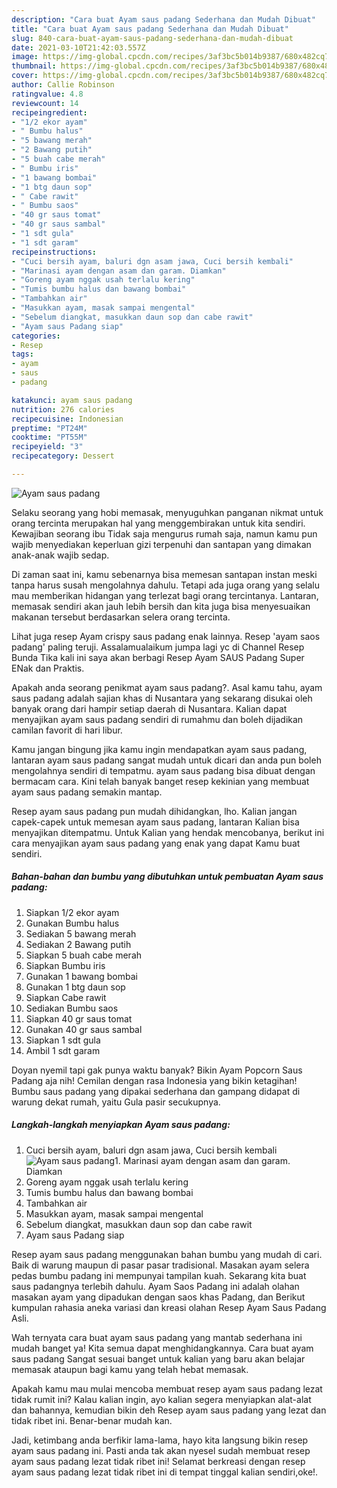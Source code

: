```yaml
---
description: "Cara buat Ayam saus padang Sederhana dan Mudah Dibuat"
title: "Cara buat Ayam saus padang Sederhana dan Mudah Dibuat"
slug: 840-cara-buat-ayam-saus-padang-sederhana-dan-mudah-dibuat
date: 2021-03-10T21:42:03.557Z
image: https://img-global.cpcdn.com/recipes/3af3bc5b014b9387/680x482cq70/ayam-saus-padang-foto-resep-utama.jpg
thumbnail: https://img-global.cpcdn.com/recipes/3af3bc5b014b9387/680x482cq70/ayam-saus-padang-foto-resep-utama.jpg
cover: https://img-global.cpcdn.com/recipes/3af3bc5b014b9387/680x482cq70/ayam-saus-padang-foto-resep-utama.jpg
author: Callie Robinson
ratingvalue: 4.8
reviewcount: 14
recipeingredient:
- "1/2 ekor ayam"
- " Bumbu halus"
- "5 bawang merah"
- "2 Bawang putih"
- "5 buah cabe merah"
- " Bumbu iris"
- "1 bawang bombai"
- "1 btg daun sop"
- " Cabe rawit"
- " Bumbu saos"
- "40 gr saus tomat"
- "40 gr saus sambal"
- "1 sdt gula"
- "1 sdt garam"
recipeinstructions:
- "Cuci bersih ayam, baluri dgn asam jawa, Cuci bersih kembali"
- "Marinasi ayam dengan asam dan garam. Diamkan"
- "Goreng ayam nggak usah terlalu kering"
- "Tumis bumbu halus dan bawang bombai"
- "Tambahkan air"
- "Masukkan ayam, masak sampai mengental"
- "Sebelum diangkat, masukkan daun sop dan cabe rawit"
- "Ayam saus Padang siap"
categories:
- Resep
tags:
- ayam
- saus
- padang

katakunci: ayam saus padang 
nutrition: 276 calories
recipecuisine: Indonesian
preptime: "PT24M"
cooktime: "PT55M"
recipeyield: "3"
recipecategory: Dessert

---
```



![Ayam saus padang](https://img-global.cpcdn.com/recipes/3af3bc5b014b9387/680x482cq70/ayam-saus-padang-foto-resep-utama.jpg)

Selaku seorang yang hobi memasak, menyuguhkan panganan nikmat untuk orang tercinta merupakan hal yang menggembirakan untuk kita sendiri. Kewajiban seorang ibu Tidak saja mengurus rumah saja, namun kamu pun wajib menyediakan keperluan gizi terpenuhi dan santapan yang dimakan anak-anak wajib sedap.

Di zaman  saat ini, kamu sebenarnya bisa memesan santapan instan meski tanpa harus susah mengolahnya dahulu. Tetapi ada juga orang yang selalu mau memberikan hidangan yang terlezat bagi orang tercintanya. Lantaran, memasak sendiri akan jauh lebih bersih dan kita juga bisa menyesuaikan makanan tersebut berdasarkan selera orang tercinta. 

Lihat juga resep Ayam crispy saus padang enak lainnya. Resep &#39;ayam saos padang&#39; paling teruji. Assalamualaikum jumpa lagi yc di Channel Resep Bunda Tika kali ini saya akan berbagi Resep Ayam SAUS Padang Super ENak dan Praktis.

Apakah anda seorang penikmat ayam saus padang?. Asal kamu tahu, ayam saus padang adalah sajian khas di Nusantara yang sekarang disukai oleh banyak orang dari hampir setiap daerah di Nusantara. Kalian dapat menyajikan ayam saus padang sendiri di rumahmu dan boleh dijadikan camilan favorit di hari libur.

Kamu jangan bingung jika kamu ingin mendapatkan ayam saus padang, lantaran ayam saus padang sangat mudah untuk dicari dan anda pun boleh mengolahnya sendiri di tempatmu. ayam saus padang bisa dibuat dengan bermacam cara. Kini telah banyak banget resep kekinian yang membuat ayam saus padang semakin mantap.

Resep ayam saus padang pun mudah dihidangkan, lho. Kalian jangan capek-capek untuk memesan ayam saus padang, lantaran Kalian bisa menyajikan ditempatmu. Untuk Kalian yang hendak mencobanya, berikut ini cara menyajikan ayam saus padang yang enak yang dapat Kamu buat sendiri.

<!--inarticleads1-->

##### Bahan-bahan dan bumbu yang dibutuhkan untuk pembuatan Ayam saus padang:

1. Siapkan 1/2 ekor ayam
1. Gunakan  Bumbu halus
1. Sediakan 5 bawang merah
1. Sediakan 2 Bawang putih
1. Siapkan 5 buah cabe merah
1. Siapkan  Bumbu iris
1. Gunakan 1 bawang bombai
1. Gunakan 1 btg daun sop
1. Siapkan  Cabe rawit
1. Sediakan  Bumbu saos
1. Siapkan 40 gr saus tomat
1. Gunakan 40 gr saus sambal
1. Siapkan 1 sdt gula
1. Ambil 1 sdt garam


Doyan nyemil tapi gak punya waktu banyak? Bikin Ayam Popcorn Saus Padang aja nih! Cemilan dengan rasa Indonesia yang bikin ketagihan! Bumbu saus padang yang dipakai sederhana dan gampang didapat di warung dekat rumah, yaitu Gula pasir secukupnya. 

<!--inarticleads2-->

##### Langkah-langkah menyiapkan Ayam saus padang:

1. Cuci bersih ayam, baluri dgn asam jawa, Cuci bersih kembali
<img src="https://img-global.cpcdn.com/steps/8875321f31834108/160x128cq70/ayam-saus-padang-langkah-memasak-1-foto.jpg" alt="Ayam saus padang">1. Marinasi ayam dengan asam dan garam. Diamkan
1. Goreng ayam nggak usah terlalu kering
1. Tumis bumbu halus dan bawang bombai
1. Tambahkan air
1. Masukkan ayam, masak sampai mengental
1. Sebelum diangkat, masukkan daun sop dan cabe rawit
1. Ayam saus Padang siap


Resep ayam saus padang menggunakan bahan bumbu yang mudah di cari. Baik di warung maupun di pasar pasar tradisional. Masakan ayam selera pedas bumbu padang ini mempunyai tampilan kuah. Sekarang kita buat saus padangnya terlebih dahulu. Ayam Saos Padang ini adalah olahan masakan ayam yang dipadukan dengan saos khas Padang, dan Berikut kumpulan rahasia aneka variasi dan kreasi olahan Resep Ayam Saus Padang Asli. 

Wah ternyata cara buat ayam saus padang yang mantab sederhana ini mudah banget ya! Kita semua dapat menghidangkannya. Cara buat ayam saus padang Sangat sesuai banget untuk kalian yang baru akan belajar memasak ataupun bagi kamu yang telah hebat memasak.

Apakah kamu mau mulai mencoba membuat resep ayam saus padang lezat tidak rumit ini? Kalau kalian ingin, ayo kalian segera menyiapkan alat-alat dan bahannya, kemudian bikin deh Resep ayam saus padang yang lezat dan tidak ribet ini. Benar-benar mudah kan. 

Jadi, ketimbang anda berfikir lama-lama, hayo kita langsung bikin resep ayam saus padang ini. Pasti anda tak akan nyesel sudah membuat resep ayam saus padang lezat tidak ribet ini! Selamat berkreasi dengan resep ayam saus padang lezat tidak ribet ini di tempat tinggal kalian sendiri,oke!.

